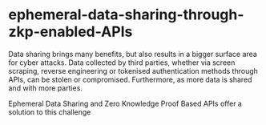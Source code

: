 # ephemeral-data-sharing-through-zkp-enabled-APIs
Data sharing brings many benefits, but also results in a bigger surface area for cyber attacks. Data collected
by third parties, whether via screen scraping, reverse engineering or tokenised authentication methods
through APIs, can be stolen or compromised. Furthermore, as more data is shared and with more parties.

Ephemeral Data Sharing and Zero Knowledge Proof Based APIs offer a solution to this challenge
